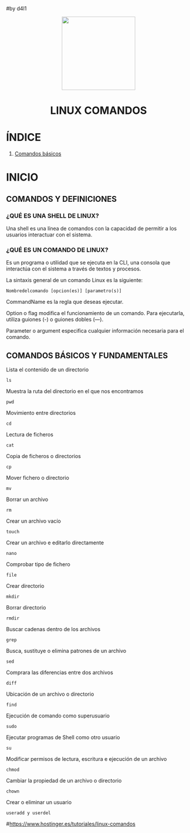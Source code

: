#by d4l1

<p align="center"><img width="200px" height="200px" src="https://github.com/user-attachments/assets/2de4ab10-643c-456f-b95c-49764843fa6d"></p>

<h1 align="center">LINUX COMANDOS</h1>

# ÍNDICE

1. [Comandos básicos](https://github.com/D4l1-web/Linux-Comandos?tab=readme-ov-file#comandos-b%C3%A1sicos-y-fundamentales)

# INICIO

## COMANDOS Y DEFINICIONES

### ¿QUÉ ES UNA SHELL DE LINUX?

Una shell es una línea de comandos con la capacidad de permitir a los usuarios interactuar con el sistema.

### ¿QUÉ ES UN COMANDO DE LINUX?

Es un programa o utilidad que se ejecuta en la CLI, una consola que interactúa con el sistema a través de textos y procesos.

La sintaxis general de un comando Linux es la siguiente:

```
Nombredelcomando [opcion(es)] [parametro(s)]
```
CommandName es la regla que deseas ejecutar.

Option o flag modifica el funcionamiento de un comando. Para ejecutarla, utiliza guiones (-) o guiones dobles (—).

Parameter o argument especifica cualquier información necesaria para el comando.

## COMANDOS BÁSICOS Y FUNDAMENTALES

Lista el contenido de un directorio

```
ls
```
Muestra la ruta del directorio en el que nos encontramos 
```
pwd
```
Movimiento entre directorios 
```
cd
```
Lectura de ficheros
```
cat
```
Copia de ficheros o directorios
```
cp
```
Mover fichero o directorio
```
mv
```
Borrar un archivo
```
rm
```
Crear un archivo vacío
```
touch
```
Crear un archivo e editarlo directamente
```
nano
```
Comprobar tipo de fichero
```
file
```
Crear directorio
```
mkdir
```
Borrar directorio
```
rmdir
```
Buscar cadenas dentro de los archivos
```
grep
```
Busca, sustituye o elimina patrones de un archivo
```
sed
```
Comprara las diferencias entre dos archivos
```
diff
```
Ubicación de un archivo o directorio
```
find
```
Ejecución de comando como superusuario
```
sudo
```
Ejecutar programas de Shell como otro usuario
```
su
```
Modificar permisos de lectura, escritura e ejecución de un archivo
```
chmod
```
Cambiar la propiedad de un archivo o directorio
```
chown
```
Crear o eliminar un usuario
```
useradd y userdel
```




#https://www.hostinger.es/tutoriales/linux-comandos
